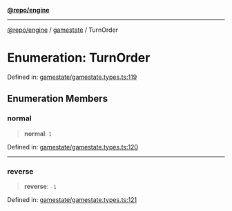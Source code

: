 [**@repo/engine**](../../README.md)

***

[@repo/engine](../../modules.md) / [gamestate](../README.md) / TurnOrder

# Enumeration: TurnOrder

Defined in: [gamestate/gamestate.types.ts:119](https://github.com/alexqguo/drinking-board-game-v3/blob/1123a2491488adcd1534d1bcc4d95b9a9f0d7a43/packages/engine/src/gamestate/gamestate.types.ts#L119)

## Enumeration Members

### normal

> **normal**: `1`

Defined in: [gamestate/gamestate.types.ts:120](https://github.com/alexqguo/drinking-board-game-v3/blob/1123a2491488adcd1534d1bcc4d95b9a9f0d7a43/packages/engine/src/gamestate/gamestate.types.ts#L120)

***

### reverse

> **reverse**: `-1`

Defined in: [gamestate/gamestate.types.ts:121](https://github.com/alexqguo/drinking-board-game-v3/blob/1123a2491488adcd1534d1bcc4d95b9a9f0d7a43/packages/engine/src/gamestate/gamestate.types.ts#L121)
